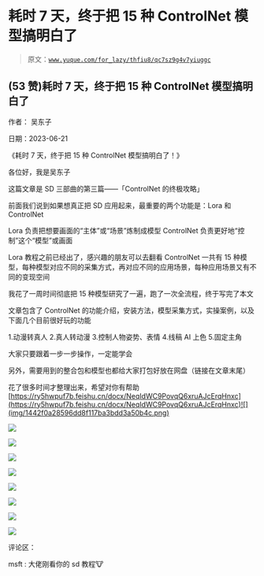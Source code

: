 # 耗时 7 天，终于把 15 种 ControlNet 模型搞明白了

> 原文：[`www.yuque.com/for_lazy/thfiu8/qc7sz9g4v7yiuggc`](https://www.yuque.com/for_lazy/thfiu8/qc7sz9g4v7yiuggc)



## (53 赞)耗时 7 天，终于把 15 种 ControlNet 模型搞明白了 

作者： 吴东子 

日期：2023-06-21 

《耗时 7 天，终于把 15 种 ControlNet 模型搞明白了！》 

各位好，我是吴东子 

这篇文章是 SD 三部曲的第三篇——「ControlNet 的终极攻略」 

前面我们说到如果想真正把 SD 应用起来，最重要的两个功能是：Lora 和 ControlNet 

Lora 负责把想要画面的“主体”或“场景”炼制成模型 ControlNet 负责更好地“控制”这个“模型”或画面 

Lora 教程之前已经出了，感兴趣的朋友可以去翻看 ControlNet 一共有 15 种模型，每种模型对应不同的采集方式，再对应不同的应用场景，每种应用场景又有不同的变现空间 

我花了一周时间彻底把 15 种模型研究了一遍，跑了一次全流程，终于写完了本文 

文章包含了 ControlNet 的功能介绍，安装方法，模型采集方式，实操案例，以及下面几个目前很好玩的功能 

1.动漫转真人 2.真人转动漫 3.控制人物姿势、表情 4.线稿 AI 上色 5.固定主角 

大家只要跟着一步一步操作，一定能学会 

另外，需要用到的整合包和模型也都给大家打包好放在网盘（链接在文章末尾） 

花了很多时间才整理出来，希望对你有帮助 [https://ry5hwpuf7b.feishu.cn/docx/NeqIdWC9PovqQ6xruAJcErqHnxc](https://ry5hwpuf7b.feishu.cn/docx/NeqIdWC9PovqQ6xruAJcErqHnxc)![](img/1442f0a28596dd8f117ba3bdd3a50b4c.png)  

![](img/08d9f5281c73c8ae2cb1497f9e7d11c2.png)  

![](img/96751654247fb71679bf3fcd63abcb8e.png)  

![](img/8bea40acb3efbf795d198b2d6d4d1f3a.png)  

![](img/95d7d722b4fe60ab4999bbda374e6e09.png)  

![](img/f8249ecad6f0c3f73352e5e2986dfad6.png) 

![](img/ddbe3a83871c30f737d5e9714b29feef.png)  

![](img/28411fc0249449e3e3d3bacb4e9d52a3.png)  

![](img/85667d6ad6f58502d1540721ccb77e87.png) 

评论区： 

msft : 大佬刚看你的 sd 教程🐮